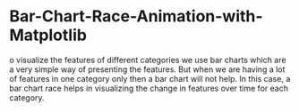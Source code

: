 # Bar-Chart-Race-Animation-with-Matplotlib

o visualize the features of different categories we use bar charts which are a very simple way of presenting the features. But when we are having a lot of features in one category only then a bar chart will not help. In this case, a bar chart race helps in visualizing the change in features over time for each category. 

